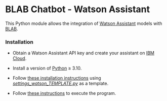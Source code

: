 # BLAB Chatbot - Watson Assistant

This Python module allows the integration of [Watson Assistant](https://cloud.ibm.com/apidocs/assistant-v2)
models with
[BLAB](../../../blab-controller).

### Installation

- Obtain a Watson Assistant API key and create your assistant on [IBM Cloud](https://cloud.ibm.com/).

- Install a version of
  [Python](https://www.python.org/downloads/release/python-3100/) ≥ 3.10.

- Follow [these installation instructions](../../../blab-chatbot-bot-client/blob/main/INSTALL.md)
  using [*settings_watson_TEMPLATE.py*](settings_watson_TEMPLATE.py) as a template.

- Follow [these instructions](../../../blab-chatbot-bot-client/blob/main/RUN.md) to execute the
  program.
